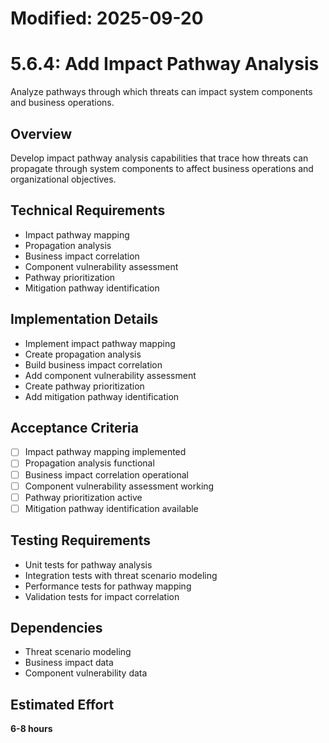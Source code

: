 # Modified: 2025-09-20

# 5.6.4: Add Impact Pathway Analysis

Analyze pathways through which threats can impact system components and business operations.

## Overview
Develop impact pathway analysis capabilities that trace how threats can propagate through system components to affect business operations and organizational objectives.

## Technical Requirements
- Impact pathway mapping
- Propagation analysis
- Business impact correlation
- Component vulnerability assessment
- Pathway prioritization
- Mitigation pathway identification

## Implementation Details
- Implement impact pathway mapping
- Create propagation analysis
- Build business impact correlation
- Add component vulnerability assessment
- Create pathway prioritization
- Add mitigation pathway identification

## Acceptance Criteria
- [ ] Impact pathway mapping implemented
- [ ] Propagation analysis functional
- [ ] Business impact correlation operational
- [ ] Component vulnerability assessment working
- [ ] Pathway prioritization active
- [ ] Mitigation pathway identification available

## Testing Requirements
- Unit tests for pathway analysis
- Integration tests with threat scenario modeling
- Performance tests for pathway mapping
- Validation tests for impact correlation

## Dependencies
- Threat scenario modeling
- Business impact data
- Component vulnerability data

## Estimated Effort
**6-8 hours**

